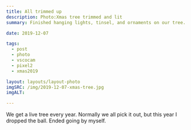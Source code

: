 ```yaml
---
title: All trimmed up
description: Photo:Xmas tree trimmed and lit
summary: Finished hanging lights, tinsel, and ornaments on our tree.

date: 2019-12-07

tags:
  - post
  - photo
  - vscocam
  - pixel2
  - xmas2019

layout: layouts/layout-photo
imgSRC: /img/2019-12-07-xmas-tree.jpg
imgALT:

---
```

We get a live tree every year. Normally we all pick it out, but this year I dropped the ball. Ended going by myself.